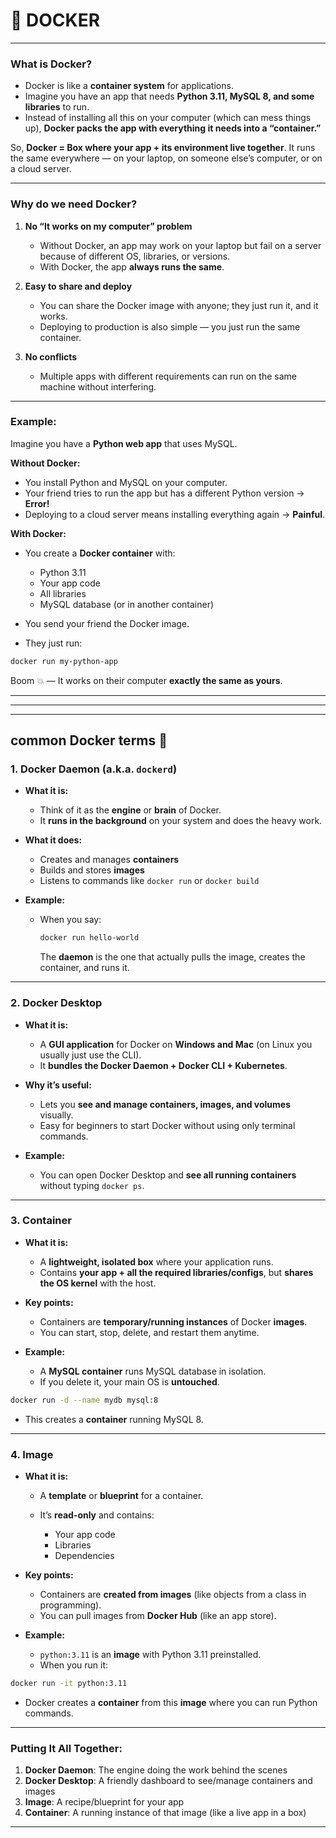 # 🐳 DOCKER

---

### **What is Docker?**

* Docker is like a **container system** for applications.
* Imagine you have an app that needs **Python 3.11, MySQL 8, and some libraries** to run.
* Instead of installing all this on your computer (which can mess things up), **Docker packs the app with everything it needs into a “container.”**

So, **Docker = Box where your app + its environment live together**.
It runs the same everywhere — on your laptop, on someone else’s computer, or on a cloud server.

---

### **Why do we need Docker?**

1. **No “It works on my computer” problem**

   * Without Docker, an app may work on your laptop but fail on a server because of different OS, libraries, or versions.
   * With Docker, the app **always runs the same**.

2. **Easy to share and deploy**

   * You can share the Docker image with anyone; they just run it, and it works.
   * Deploying to production is also simple — you just run the same container.

3. **No conflicts**

   * Multiple apps with different requirements can run on the same machine without interfering.

---

### **Example:**

Imagine you have a **Python web app** that uses MySQL.

**Without Docker:**

* You install Python and MySQL on your computer.
* Your friend tries to run the app but has a different Python version → **Error!**
* Deploying to a cloud server means installing everything again → **Painful**.

**With Docker:**

* You create a **Docker container** with:

  * Python 3.11
  * Your app code
  * All libraries
  * MySQL database (or in another container)
* You send your friend the Docker image.
* They just run:

```bash
docker run my-python-app
```

Boom 💥 — It works on their computer **exactly the same as yours**.

---
---
---

## **common Docker terms**  🚀


### **1. Docker Daemon (a.k.a. `dockerd`)**

* **What it is:**

  * Think of it as the **engine** or **brain** of Docker.
  * It **runs in the background** on your system and does the heavy work.

* **What it does:**

  * Creates and manages **containers**
  * Builds and stores **images**
  * Listens to commands like `docker run` or `docker build`

* **Example:**

  * When you say:

    ```bash
    docker run hello-world
    ```

    The **daemon** is the one that actually pulls the image, creates the container, and runs it.

---

### **2. Docker Desktop**

* **What it is:**

  * A **GUI application** for Docker on **Windows and Mac** (on Linux you usually just use the CLI).
  * It **bundles the Docker Daemon + Docker CLI + Kubernetes**.

* **Why it’s useful:**

  * Lets you **see and manage containers, images, and volumes** visually.
  * Easy for beginners to start Docker without using only terminal commands.

* **Example:**

  * You can open Docker Desktop and **see all running containers** without typing `docker ps`.

---

### **3. Container**

* **What it is:**

  * A **lightweight, isolated box** where your application runs.
  * Contains **your app + all the required libraries/configs**, but **shares the OS kernel** with the host.

* **Key points:**

  * Containers are **temporary/running instances** of Docker **images**.
  * You can start, stop, delete, and restart them anytime.

* **Example:**

  * A **MySQL container** runs MySQL database in isolation.
  * If you delete it, your main OS is **untouched**.

```bash
docker run -d --name mydb mysql:8
```

* This creates a **container** running MySQL 8.

---

### **4. Image**

* **What it is:**

  * A **template** or **blueprint** for a container.
  * It’s **read-only** and contains:

    * Your app code
    * Libraries
    * Dependencies

* **Key points:**

  * Containers are **created from images** (like objects from a class in programming).
  * You can pull images from **Docker Hub** (like an app store).

* **Example:**

  * `python:3.11` is an **image** with Python 3.11 preinstalled.
  * When you run it:

```bash
docker run -it python:3.11
```

* Docker creates a **container** from this **image** where you can run Python commands.

---

### **Putting It All Together:**

1. **Docker Daemon**: The engine doing the work behind the scenes
2. **Docker Desktop**: A friendly dashboard to see/manage containers and images
3. **Image**: A recipe/blueprint for your app
4. **Container**: A running instance of that image (like a live app in a box)

---
